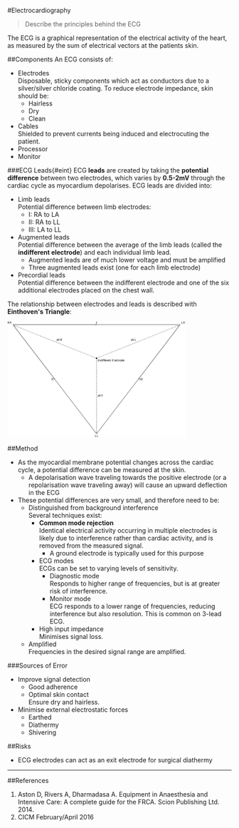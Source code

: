 #Electrocardiography
> Describe the principles behind the ECG

The ECG is a graphical representation of the electrical activity of the heart, as measured by the sum of electrical vectors at the patients skin.

##Components
An ECG consists of:
* Electrodes  
Disposable, sticky components which act as conductors due to a silver/silver chloride coating. To reduce electrode impedance, skin should be:
    * Hairless
    * Dry
    * Clean
* Cables  
Shielded to prevent currents being induced and electrocuting the patient.
* Processor
* Monitor

###ECG Leads{#eint}
ECG **leads** are created by taking the **potential difference** between two electrodes, which varies by **0.5-2mV** through the cardiac cycle as myocardium depolarises. ECG leads are divided into:
* Limb leads  
Potential difference between limb electrodes:
    * I: RA to LA
    * II: RA to LL
    * III: LA to LL
* Augmented leads  
Potential difference between the average of the limb leads (called the **indifferent electrode**) and each individual limb lead.
    * Augmented leads are of much lower voltage and must be amplified
    * Three augmented leads exist (one for each limb electrode)
* Precordial leads  
Potential difference between the indifferent electrode and one of the six additional electrodes placed on the chest wall.


The relationship between electrodes and leads is described with **Einthoven's Triangle**:

<img src="\resources\einthovens.svg" style="width: 25pc;">


##Method
* As the myocardial membrane potential changes across the cardiac cycle, a potential difference can be measured at the skin.
    * A depolarisation wave traveling towards the positive electrode (or a repolarisation wave traveling away) will cause an upward deflection in the ECG
* These potential differences are very small, and therefore need to be:
    * Distinguished from background interference  
    Several techniques exist:
        * **Common mode rejection**  
        Identical electrical activity occurring in multiple electrodes is likely due to interference rather than cardiac activity, and is removed from the measured signal.
            * A ground electrode is typically used for this purpose
        * ECG modes  
        ECGs can be set to varying levels of sensitivity.
            * Diagnostic mode  
            Responds to higher range of frequencies, but is at greater risk of interference.
            * Monitor mode  
            ECG responds to a lower range of frequencies, reducing interference but also resolution. This is common on 3-lead ECG.
        * High input impedance  
        Minimises signal loss.
    * Amplified  
    Frequencies in the desired signal range are amplified.

###Sources of Error
* Improve signal detection
    * Good adherence
    * Optimal skin contact  
    Ensure dry and hairless.
* Minimise external electrostatic forces
    * Earthed
    * Diathermy
    * Shivering

##Risks
* ECG electrodes can act as an exit electrode for surgical diathermy

---

##References
1. Aston D, Rivers A, Dharmadasa A. Equipment in Anaesthesia and Intensive Care: A complete guide for the FRCA. Scion Publishing Ltd. 2014.
2. CICM February/April 2016